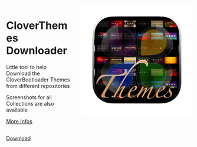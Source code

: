 <img style="float: right; margin-left: 30px; margin-bottom: 20px;" width="300" height="300" src="media/logo.png" align="right">

# CloverThemes Downloader

Little tool to help Download the CloverBootloader Themes from different repositories 

Screenshots for all Collections are also available

[More Infos](media/CloverThemes-Downloader.md)

##

[Download](https://github.com/LAbyOne/Clover-Themes-Downloader/releases)

